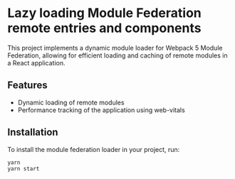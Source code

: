 # Lazy loading Module Federation remote entries and components

This project implements a dynamic module loader for Webpack 5 Module Federation, allowing for efficient loading and caching of remote modules in a React application.

## Features

- Dynamic loading of remote modules
- Performance tracking of the application using web-vitals

## Installation

To install the module federation loader in your project, run:

```
yarn
yarn start
```
